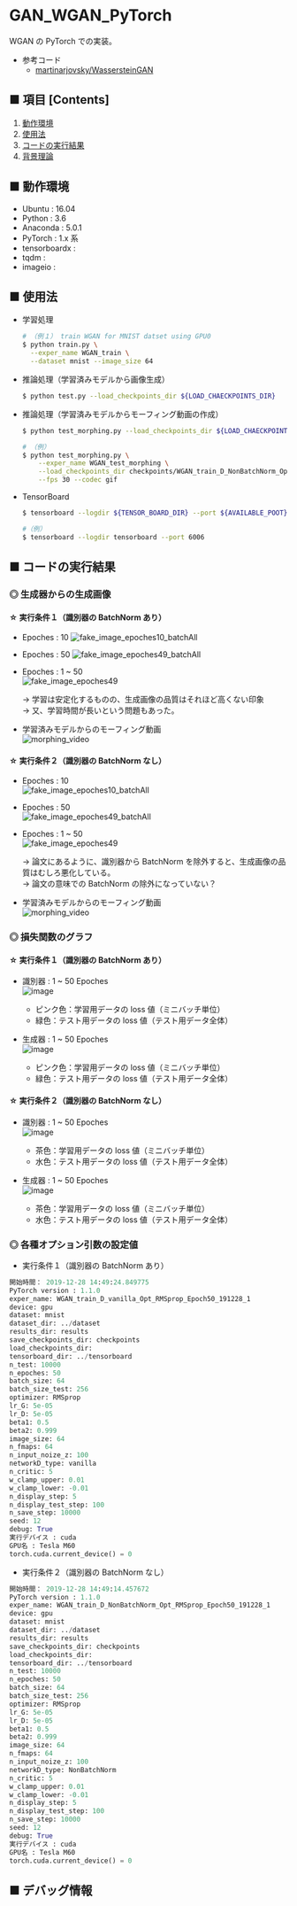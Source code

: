 # GAN_WGAN_PyTorch
WGAN の PyTorch での実装。

- 参考コード
  - [martinarjovsky/WassersteinGAN](https://github.com/martinarjovsky/WassersteinGAN)

## ■ 項目 [Contents]
1. [動作環境](#動作環境)
1. [使用法](#使用法)
1. [コードの実行結果](#コードの実行結果)
1. [背景理論](https://github.com/Yagami360/My_NoteBook/blob/master/%E6%83%85%E5%A0%B1%E5%B7%A5%E5%AD%A6/%E6%83%85%E5%A0%B1%E5%B7%A5%E5%AD%A6_%E6%A9%9F%E6%A2%B0%E5%AD%A6%E7%BF%92_%E7%94%9F%E6%88%90%E3%83%A2%E3%83%87%E3%83%AB.md#WGAN)

## ■ 動作環境

- Ubuntu : 16.04
- Python : 3.6
- Anaconda : 5.0.1
- PyTorch : 1.x 系
- tensorboardx :
- tqdm :
- imageio :

## ■ 使用法

- 学習処理
  ```sh
  # （例１） train WGAN for MNIST datset using GPU0
  $ python train.py \
    --exper_name WGAN_train \
    --dataset mnist --image_size 64
  ```

- 推論処理（学習済みモデルから画像生成）
  ```sh
  $ python test.py --load_checkpoints_dir ${LOAD_CHAECKPOINTS_DIR}
  ```

- 推論処理（学習済みモデルからモーフィング動画の作成）
  ```sh
  $ python test_morphing.py --load_checkpoints_dir ${LOAD_CHAECKPOINTS_DIR}
  ```
  ```sh
  # （例）
  $ python test_morphing.py \
      --exper_name WGAN_test_morphing \
      --load_checkpoints_dir checkpoints/WGAN_train_D_NonBatchNorm_Opt_RMSprop_Epoch50_191228_1 \
      --fps 30 --codec gif
  ```

- TensorBoard
  ```sh
  $ tensorboard --logdir ${TENSOR_BOARD_DIR} --port ${AVAILABLE_POOT}
  ```

  ```sh
  #（例）
  $ tensorboard --logdir tensorboard --port 6006
  ```

<a id="コードの実行結果"></a>

## ■ コードの実行結果

### ◎ 生成器からの生成画像

#### ☆ 実行条件１（識別器の BatchNorm あり）

- Epoches : 10
  ![fake_image_epoches10_batchAll](https://user-images.githubusercontent.com/25688193/71560371-67a79980-2aac-11ea-828d-1308c8ec25fa.png)<br>

- Epoches : 50
  ![fake_image_epoches49_batchAll](https://user-images.githubusercontent.com/25688193/71566416-c5fb6900-2afa-11ea-8da3-65d55773d072.png)<br>

- Epoches : 1 ~ 50<br>
  ![fake_image_epoches49](https://user-images.githubusercontent.com/25688193/71566415-c5fb6900-2afa-11ea-88e9-225a60578a69.gif)<br>

  → 学習は安定化するものの、生成画像の品質はそれほど高くない印象<br>
  → 又、学習時間が長いという問題もあった。

- 学習済みモデルからのモーフィング動画<br>
  ![morphing_video](https://user-images.githubusercontent.com/25688193/71775924-c056c500-2fcb-11ea-991e-1939d216ce29.gif)<br>

#### ☆ 実行条件２（識別器の BatchNorm なし）

- Epoches : 10<br>
  ![fake_image_epoches10_batchAll](https://user-images.githubusercontent.com/25688193/71560386-91f95700-2aac-11ea-825a-7f2f2b48fc56.png)<br>

- Epoches : 50<br>
  ![fake_image_epoches49_batchAll](https://user-images.githubusercontent.com/25688193/71566490-79fcf400-2afb-11ea-8f4a-ccc7c0f6da45.png)

- Epoches : 1 ~ 50<br>
  ![fake_image_epoches49](https://user-images.githubusercontent.com/25688193/71566489-79fcf400-2afb-11ea-896a-aa4d1e9c5276.gif)<br>

  → 論文にあるように、識別器から BatchNorm を除外すると、生成画像の品質はむしろ悪化している。<br>
  → 論文の意味での BatchNorm の除外になっていない？

- 学習済みモデルからのモーフィング動画<br>
  ![morphing_video](https://user-images.githubusercontent.com/25688193/71775904-8685be80-2fcb-11ea-89f7-deda4e747971.gif)<br>

### ◎ 損失関数のグラフ

#### ☆ 実行条件１（識別器の BatchNorm あり）

- 識別器 : 1 ~ 50 Epoches<br>
  ![image](https://user-images.githubusercontent.com/25688193/71566570-00193a80-2afc-11ea-82b3-a664e83a75b7.png)
  - ピンク色：学習用データの loss 値（ミニバッチ単位）
  - 緑色：テスト用データの loss 値（テスト用データ全体）


- 生成器 : 1 ~ 50 Epoches<br>
  ![image](https://user-images.githubusercontent.com/25688193/71566600-2d65e880-2afc-11ea-83e6-bc36c962c0de.png)
  - ピンク色：学習用データの loss 値（ミニバッチ単位）
  - 緑色：テスト用データの loss 値（テスト用データ全体）

#### ☆ 実行条件２（識別器の BatchNorm なし）

- 識別器 : 1 ~ 50 Epoches<br>
  ![image](https://user-images.githubusercontent.com/25688193/71566527-ba5c7200-2afb-11ea-8d40-d98bf7c8ae73.png)
  - 茶色：学習用データの loss 値（ミニバッチ単位）
  - 水色：テスト用データの loss 値（テスト用データ全体）

- 生成器 : 1 ~ 50 Epoches<br>
  ![image](https://user-images.githubusercontent.com/25688193/71566556-e11aa880-2afb-11ea-9b2e-c6e9855d40f5.png)
  - 茶色：学習用データの loss 値（ミニバッチ単位）
  - 水色：テスト用データの loss 値（テスト用データ全体）

### ◎ 各種オプション引数の設定値

- 実行条件１（識別器の BatchNorm あり）
```python
開始時間： 2019-12-28 14:49:24.849775
PyTorch version : 1.1.0
exper_name: WGAN_train_D_vanilla_Opt_RMSprop_Epoch50_191228_1
device: gpu
dataset: mnist
dataset_dir: ../dataset
results_dir: results
save_checkpoints_dir: checkpoints
load_checkpoints_dir: 
tensorboard_dir: ../tensorboard
n_test: 10000
n_epoches: 50
batch_size: 64
batch_size_test: 256
optimizer: RMSprop
lr_G: 5e-05
lr_D: 5e-05
beta1: 0.5
beta2: 0.999
image_size: 64
n_fmaps: 64
n_input_noize_z: 100
networkD_type: vanilla
n_critic: 5
w_clamp_upper: 0.01
w_clamp_lower: -0.01
n_display_step: 5
n_display_test_step: 100
n_save_step: 10000
seed: 12
debug: True
実行デバイス : cuda
GPU名 : Tesla M60
torch.cuda.current_device() = 0
```

- 実行条件２（識別器の BatchNorm なし）
```python
開始時間： 2019-12-28 14:49:14.457672
PyTorch version : 1.1.0
exper_name: WGAN_train_D_NonBatchNorm_Opt_RMSprop_Epoch50_191228_1
device: gpu
dataset: mnist
dataset_dir: ../dataset
results_dir: results
save_checkpoints_dir: checkpoints
load_checkpoints_dir: 
tensorboard_dir: ../tensorboard
n_test: 10000
n_epoches: 50
batch_size: 64
batch_size_test: 256
optimizer: RMSprop
lr_G: 5e-05
lr_D: 5e-05
beta1: 0.5
beta2: 0.999
image_size: 64
n_fmaps: 64
n_input_noize_z: 100
networkD_type: NonBatchNorm
n_critic: 5
w_clamp_upper: 0.01
w_clamp_lower: -0.01
n_display_step: 5
n_display_test_step: 100
n_save_step: 10000
seed: 12
debug: True
実行デバイス : cuda
GPU名 : Tesla M60
torch.cuda.current_device() = 0
```

## ■ デバッグ情報
